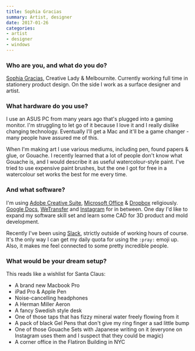 ```yaml
---
title: Sophia Gracias
summary: Artist, designer
date: 2017-01-26
categories:
- artist
- designer
- windows
---
```


### Who are you, and what do you do?

[Sophia Gracias](http://www.sophiagracias.com/ "Sophia's website."), Creative Lady & Melbournite. Currently working full time in stationery product design. On the side I work as a surface designer and artist.

### What hardware do you use?

I use an ASUS PC from many years ago that's plugged into a gaming monitor. I'm struggling to let go of it because I love it and I really dislike changing technology. Eventually I'll get a Mac and it'll be a game changer - many people have assured me of this. 

When I'm making art I use various mediums, including pen, found papers & glue, or Gouache. I recently learned that a lot of people don't know what Gouache is, and I would describe it as useful watercolour-style paint. I've tried to use expensive paint brushes, but the one I got for free in a watercolour set works the best for me every time.

### And what software?

I'm using [Adobe Creative Suite][creative-suite], [Microsoft Office][office] & [Dropbox][] religiously. [Google Docs][google-docs], [WeTransfer][] and [Instagram][] for in between. One day I'd like to expand my software skill set and learn some CAD for 3D product and mold development.

Recently I've been using [Slack][], strictly outside of working hours of course. It's the only way I can get my daily quota for using the `:pray:` emoji up. Also, it makes me feel connected to some pretty incredible people.

### What would be your dream setup?

This reads like a wishlist for Santa Claus:

- A brand new Macbook Pro
- iPad Pro & Apple Pen
- Noise-cancelling headphones
- A Herman Miller Aeron
- A fancy Swedish style desk
- One of those taps that has fizzy mineral water freely flowing from it
- A pack of black Gel Pens that don't give my ring finger a sad little bump
- One of those Gouache Sets with Japanese writing on it (everyone on Instagram uses them and I suspect that they could be magic)
- A corner office in the Flatiron Building in NYC

[creative-suite]: https://www.adobe.com/creativecloud.html "A collection of design tools."
[dropbox]: https://www.dropbox.com/ "Online syncing and storage."
[google-docs]: https://en.wikipedia.org/wiki/Google_Docs "A web-based office suite."
[instagram]: https://www.instagram.com/ "A photo sharing service."
[office]: https://www.microsoft.com/en-us/microsoft-365 "An office productivity suite."
[slack]: https://slack.com/intl/ja-jp/ "A collaboration service."
[wetransfer]: https://wetransfer.com "A service for sending large files."
